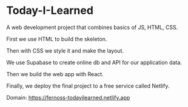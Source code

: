# Today-I-Learned
A web development project that combines basics of JS, HTML, CSS.

First we use HTML to build the skeleton.

Then with CSS we style it and make the layout.

We use Supabase to create online db and API for our application data.

Then we build the web app with React.

Finally, we deploy the final project to a free service called Netlify.

Domain: https://fernoss-todayilearned.netlify.app
